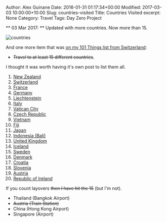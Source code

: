 Author: Alex Guinane
Date: 2016-01-31 01:17:34+00:00
Modified: 2017-03-03 10:00:00+10:00
Slug: countries-visited
Title: Countries Visited
excerpt: None
Category: Travel
Tags: Day Zero Project

** 03 Mar 2017: ** Updated with more countries. Now more than 15.

![countries](/images/2016/1016-01-31-countries-visited/countries_visited.png)

And one more item that was [on my 101 Things list from Switzerland](/posts/2016/101-thing-in-1001-days):

* <del>Travel to at least 15 different countries</del>.

I thought it was worth having it's own post to list them all.

1. [New Zealand](/tag/new-zealand.html)
2. [Switzerland](/tag/switzerland.html)
3. [France](/tag/france.html)
4. [Germany](/tag/germany.html)
5. [Liechtenstein](/tag/liechtenstein.html)
6. [Italy](/tag/italy.html)
7. [Vatican City](/tag/vatican-city.html)
8. [Czech Republic](/tag/czech-republic.html)
9. [Vietnam](/tag/vietnam.html)
10. [Fiji](/tag/fiji.html)
11. [Japan](/tag/japan.html)
12. [Indonesia (Bali)](/tag/indonesia.html)
13. [United Kingdom](/tag/uk.html)
14. [Iceland](/tag/iceland.html)
15. [Sweden](/tag/sweden.html)
16. [Denmark](/tag/denmark.html)
17. [Croatia](/tag/croatia.html)
18. [Slovenia](/tag/slovenia.html)
19. [Austria](/tag/austria.html)
20. [Republic of Ireland](/tag/ireland.html)


If you count layovers <del>then I have hit the 15</del> (but I'm not).

* Thailand (Bangkok Airport)
* <del>Austria (Train Station)</del>
* China (Hong Kong Airport)
* Singapore (Airport)

